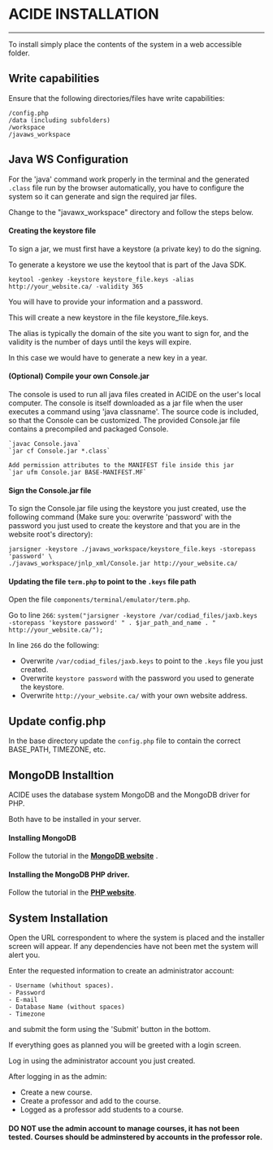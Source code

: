 # ACIDE INSTALLATION
----------------------------------------------------------------------

To install simply place the contents of the system in a web accessible folder.


## Write capabilities

Ensure that the following directories/files have write capabilities:

    /config.php
    /data (including subfolders)
    /workspace
    /javaws_workspace

## Java WS Configuration

For the 'java' command work properly in the terminal and the generated `.class` file run by the browser automatically, you have to configure the system so it can generate and sign the required jar files.

Change to the "javawx_workspace" directory and follow the steps below.

#### Creating the keystore file

To sign a jar, we must first have a keystore (a private key) to do the signing. 

To generate a keystore we use the keytool that is part of the Java SDK.

    keytool -genkey -keystore keystore_file.keys -alias http://your_website.ca/ -validity 365

You will have to provide your information and a password.

This will create a new keystore in the file keystore_file.keys. 

The alias is typically the domain of the site you want to sign for, and the validity is the number of days until the keys will expire. 

In this case we would have to generate a new key in a year.

#### (Optional) Compile your own Console.jar
    
The console is used to run all java files created in ACIDE on the user's local computer. The console is itself downloaded as a jar file when the user executes a command using 'java classname'. The source code is included, so that the Console can be customized. The provided Console.jar file contains a precompiled and packaged Console.
    
    `javac Console.java`
    `jar cf Console.jar *.class`
    
    Add permission attributes to the MANIFEST file inside this jar
    `jar ufm Console.jar BASE-MANIFEST.MF`
    
    
#### Sign the Console.jar file

To sign the Console.jar file using the keystore you just created, use the following command (Make sure you: overwrite 'password' with the password you just used to create the keystore and that you are in the website root's directory):

    jarsigner -keystore ./javaws_workspace/keystore_file.keys -storepass 'password' \
    ./javaws_workspace/jnlp_xml/Console.jar http://your_website.ca/


#### Updating the file `term.php` to point to the `.keys` file path

Open the file `components/terminal/emulator/term.php`.

Go to line `266`:
    `system("jarsigner -keystore /var/codiad_files/jaxb.keys -storepass 'keystore password' " . $jar_path_and_name . " http://your_website.ca/");`

In line `266` do the following:
  - Overwrite `/var/codiad_files/jaxb.keys` to point to the `.keys` file you just created.
  - Overwrite `keystore password` with the password you used to generate the keystore.
  - Overwrite `http://your_website.ca/` with your own website address.
  
## Update config.php
In the base directory update the `config.php` file to contain the correct BASE_PATH, TIMEZONE, etc.


## MongoDB Installtion

ACIDE uses the database system MongoDB and the MongoDB driver for PHP. 

Both have to be installed in your server.

#### Installing MongoDB

Follow the tutorial in the **[MongoDB website](http://docs.mongodb.org/manual/tutorial/install-mongodb-on-ubuntu/)** .

#### Installing the MongoDB PHP driver.

Follow the tutorial in the **[PHP website](http://php.net/manual/en/mongo.installation.php)**.

## System Installation
    
Open the URL correspondent to where the system is placed and the
installer screen will appear. If any dependencies have not been met the
system will alert you.

Enter the requested information to create an administrator account:

    - Username (whithout spaces).
    - Password
    - E-mail
    - Database Name (without spaces)
    - Timezone
    
and submit the form using the 'Submit' button in the bottom.
    
If everything goes as planned 
you will be greeted with a login screen.

Log in using the administrator account you just created.

After logging in as the admin:

 - Create a new course.
 - Create a professor and add to the course.
 - Logged as a professor add students to a course.
 
#### DO NOT use the admin account to manage courses, it has not been tested. Courses should be adminstered by accounts in the professor role.
